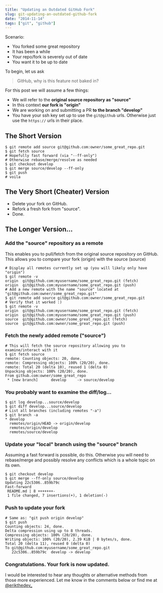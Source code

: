 ```yaml
---
title: "Updating an Outdated GitHub Fork"
slug: git-updating-an-outdated-github-fork
date: "2014-11-14"
tags: ["git", "github"]
---
```


Scenario: 

- You forked some great repository
- It has been a while
- Your repo/fork is severely out of date
- You want it to be up to date

To begin, let us ask 

> GitHub, why is this feature not baked in?

For this post we will assume a few things: 

- We will refer to the **original source repository as "source"**
- In this context **our fork is "origin"**
- We are working on and submitting a PR **to the branch "develop"**
- You have your ssh key set up to use the `git@github` urls. Otherwise just use the `https://` urls in their place.

## The Short Version

```language-bash
$ git remote add source git@github.com:owner/some_great_repo.git
$ git fetch source
# Hopefully fast forward (via "--ff-only")
# Otherwise rebase/merge/resolve as needed
$ git checkout develop
$ git merge source/develop --ff-only
$ git push
# voila
```

## The Very Short (Cheater) Version

- Delete your fork on GitHub.
- Refork a fresh fork from "source".
- Done.

## The Longer Version...

### Add the "source" repository as a remote

This enables you to pull/fetch from the original source repository on GitHub. This allows you to compare your fork (origin) with the source (source)

```language-bash
# Display all remotes currently set up (you will likely only have "origin")
$ git remote -v
origin  git@github.com:myusername/some_great_repo.git (fetch)
origin  git@github.com:myusername/some_great_repo.git (push)
# Add a new remote with the name "source" located at "git@github.com:owner/some_great_repo.git"
$ git remote add source git@github.com:owner/some_great_repo.git
# Verify that it worked :)
$ git remote -v
origin  git@github.com:myusername/some_great_repo.git (fetch)
origin  git@github.com:myusername/some_great_repo.git (push)
source  git@github.com:owner/some_great_repo.git (fetch)
source  git@github.com:owner/some_great_repo.git (push)
```

### Fetch the newly added remote ("source")

```language-bash
# This will fetch the source repository allowing you to examine/interact with it
$ git fetch source
remote: Counting objects: 20, done.
remote: Compressing objects: 100% (20/20), done.
remote: Total 20 (delta 10), reused 1 (delta 0)
Unpacking objects: 100% (20/20), done.
From github.com:owner/some_great_repo
 * [new branch]      develop     -> source/develop
```

### You probably want to examine the diff/log...

```language-bash
$ git log develop...source/develop
$ git diff develop...source/develop
# List all branches (including remotes "-a")
$ git branch -a
* develop
  remotes/origin/HEAD -> origin/develop
  remotes/origin/develop
  remotes/source/develop
```

### Update your "local" branch using the "source" branch

Assuming a fast forward is possible, do this. Otherwise you will need to rebase/merge and possibly resolve any conflicts which is a whole topic on its own.

```language-bash
$ git checkout develop
$ git merge --ff-only source/develop
Updating 22c5306..859b79c
Fast-forward
 README.md | 8 +++++++-
 1 file changed, 7 insertions(+), 1 deletion(-)
```

### Push to update your fork

```language-bash
# Same as: "git push origin develop"
$ git push
Counting objects: 24, done.
Delta compression using up to 8 threads.
Compressing objects: 100% (20/20), done.
Writing objects: 100% (20/20), 2.39 KiB | 0 bytes/s, done.
Total 20 (delta 11), reused 0 (delta 0)
To git@github.com:myusername/some_great_repo.git
   22c5306..859b79c  develop -> develop
```

### Congratulations. Your fork is now updated.

I would be interested to hear any thoughts or alternative methods from those more experienced. Let me know in the comments below or find me at [@erikthedev_](https://twitter.com/erikthedev_)
